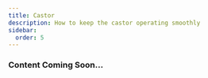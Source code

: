 ```yaml
---
title: Castor
description: How to keep the castor operating smoothly
sidebar:
  order: 5
---
```


### Content Coming Soon...